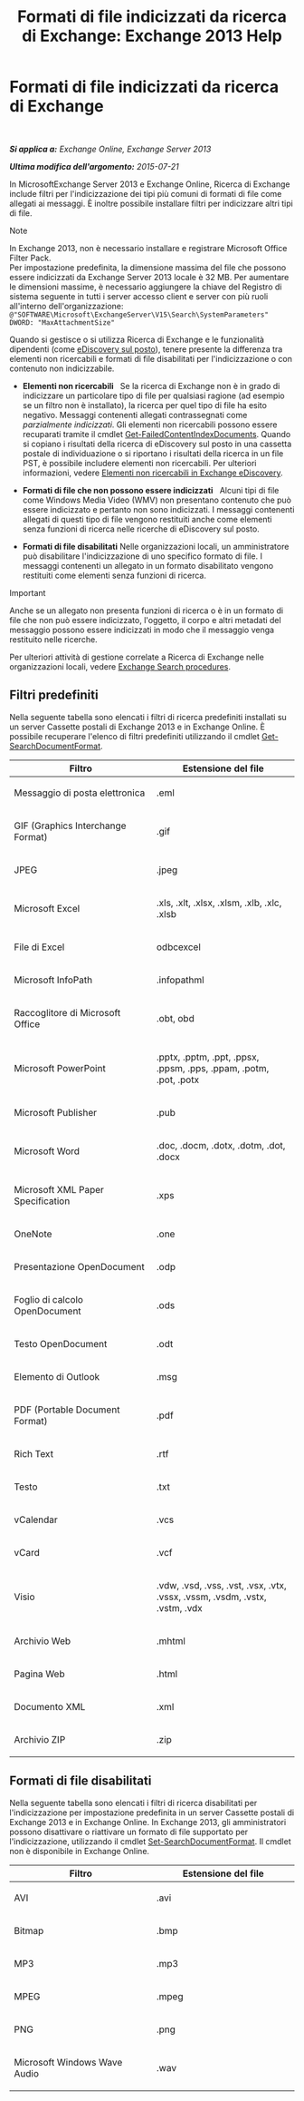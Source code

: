 ﻿---
title: 'Formati di file indicizzati da ricerca di Exchange: Exchange 2013 Help'
TOCTitle: Formati di file indicizzati da ricerca di Exchange
ms:assetid: e5110ac1-28e1-4554-acc3-85d08c997bc5
ms:mtpsurl: https://technet.microsoft.com/it-it/library/Ee633485(v=EXCHG.150)
ms:contentKeyID: 52063137
ms.date: 05/22/2018
mtps_version: v=EXCHG.150
ms.translationtype: MT
---

# Formati di file indicizzati da ricerca di Exchange

 

_**Si applica a:** Exchange Online, Exchange Server 2013_

_**Ultima modifica dell'argomento:** 2015-07-21_

In MicrosoftExchange Server 2013 e Exchange Online, Ricerca di Exchange include filtri per l'indicizzazione dei tipi più comuni di formati di file come allegati ai messaggi. È inoltre possibile installare filtri per indicizzare altri tipi di file.


> [!NOTE]
> In Exchange 2013, non è necessario installare e registrare Microsoft Office Filter Pack.<BR>Per impostazione predefinita, la dimensione massima del file che possono essere indicizzati da Exchange Server 2013 locale è 32 MB. Per aumentare le dimensioni massime, è necessario aggiungere la chiave del Registro di sistema seguente in tutti i server accesso client e server con più ruoli all'interno dell'organizzazione:<BR><CODE>@"SOFTWARE\Microsoft\ExchangeServer\V15\Search\SystemParameters" DWORD: "MaxAttachmentSize"</CODE>



Quando si gestisce o si utilizza Ricerca di Exchange e le funzionalità dipendenti (come [eDiscovery sul posto](in-place-ediscovery-exchange-2013-help.md)), tenere presente la differenza tra elementi non ricercabili e formati di file disabilitati per l'indicizzazione o con contenuto non indicizzabile.

  - **Elementi non ricercabili**   Se la ricerca di Exchange non è in grado di indicizzare un particolare tipo di file per qualsiasi ragione (ad esempio se un filtro non è installato), la ricerca per quel tipo di file ha esito negativo. Messaggi contenenti allegati contrassegnati come *parzialmente indicizzati*. Gli elementi non ricercabili possono essere recuparati tramite il cmdlet [Get-FailedContentIndexDocuments](https://technet.microsoft.com/it-it/library/dd351154\(v=exchg.150\)). Quando si copiano i risultati della ricerca di eDiscovery sul posto in una cassetta postale di individuazione o si riportano i risultati della ricerca in un file PST, è possibile includere elementi non ricercabili. Per ulteriori informazioni, vedere [Elementi non ricercabili in Exchange eDiscovery](unsearchable-items-in-exchange-ediscovery-exchange-2013-help.md).

  - **Formati di file che non possono essere indicizzati**   Alcuni tipi di file come Windows Media Video (WMV) non presentano contenuto che può essere indicizzato e pertanto non sono indicizzati. I messaggi contenenti allegati di questi tipo di file vengono restituiti anche come elementi senza funzioni di ricerca nelle ricerche di eDiscovery sul posto.

  - **Formati di file disabilitati** Nelle organizzazioni locali, un amministratore può disabilitare l'indicizzazione di uno specifico formato di file. I messaggi contenenti un allegato in un formato disabilitato vengono restituiti come elementi senza funzioni di ricerca.


> [!IMPORTANT]
> Anche se un allegato non presenta funzioni di ricerca o è in un formato di file che non può essere indicizzato, l'oggetto, il corpo e altri metadati del messaggio possono essere indicizzati in modo che il messaggio venga restituito nelle ricerche.



Per ulteriori attività di gestione correlate a Ricerca di Exchange nelle organizzazioni locali, vedere [Exchange Search procedures](exchange-search-procedures-exchange-2013-help.md).

## Filtri predefiniti

Nella seguente tabella sono elencati i filtri di ricerca predefiniti installati su un server Cassette postali di Exchange 2013 e in Exchange Online. È possibile recuperare l'elenco di filtri predefiniti utilizzando il cmdlet [Get-SearchDocumentFormat](https://technet.microsoft.com/it-it/library/jj873755\(v=exchg.150\)).


<table>
<colgroup>
<col style="width: 50%" />
<col style="width: 50%" />
</colgroup>
<thead>
<tr class="header">
<th>Filtro</th>
<th>Estensione del file</th>
</tr>
</thead>
<tbody>
<tr class="odd">
<td><p>Messaggio di posta elettronica</p></td>
<td><p>.eml</p></td>
</tr>
<tr class="even">
<td><p>GIF (Graphics Interchange Format)</p></td>
<td><p>.gif</p></td>
</tr>
<tr class="odd">
<td><p>JPEG</p></td>
<td><p>.jpeg</p></td>
</tr>
<tr class="even">
<td><p>Microsoft Excel</p></td>
<td><p>.xls, .xlt, .xlsx, .xlsm, .xlb, .xlc, .xlsb</p></td>
</tr>
<tr class="odd">
<td><p>File di Excel</p></td>
<td><p>odbcexcel</p></td>
</tr>
<tr class="even">
<td><p>Microsoft InfoPath</p></td>
<td><p>.infopathml</p></td>
</tr>
<tr class="odd">
<td><p>Raccoglitore di Microsoft Office</p></td>
<td><p>.obt, obd</p></td>
</tr>
<tr class="even">
<td><p>Microsoft PowerPoint</p></td>
<td><p>.pptx, .pptm, .ppt, .ppsx, .ppsm, .pps, .ppam, .potm, .pot, .potx</p></td>
</tr>
<tr class="odd">
<td><p>Microsoft Publisher</p></td>
<td><p>.pub</p></td>
</tr>
<tr class="even">
<td><p>Microsoft Word</p></td>
<td><p>.doc, .docm, .dotx, .dotm, .dot, .docx</p></td>
</tr>
<tr class="odd">
<td><p>Microsoft XML Paper Specification</p></td>
<td><p>.xps</p></td>
</tr>
<tr class="even">
<td><p>OneNote</p></td>
<td><p>.one</p></td>
</tr>
<tr class="odd">
<td><p>Presentazione OpenDocument</p></td>
<td><p>.odp</p></td>
</tr>
<tr class="even">
<td><p>Foglio di calcolo OpenDocument</p></td>
<td><p>.ods</p></td>
</tr>
<tr class="odd">
<td><p>Testo OpenDocument</p></td>
<td><p>.odt</p></td>
</tr>
<tr class="even">
<td><p>Elemento di Outlook</p></td>
<td><p>.msg</p></td>
</tr>
<tr class="odd">
<td><p>PDF (Portable Document Format)</p></td>
<td><p>.pdf</p></td>
</tr>
<tr class="even">
<td><p>Rich Text</p></td>
<td><p>.rtf</p></td>
</tr>
<tr class="odd">
<td><p>Testo</p></td>
<td><p>.txt</p></td>
</tr>
<tr class="even">
<td><p>vCalendar</p></td>
<td><p>.vcs</p></td>
</tr>
<tr class="odd">
<td><p>vCard</p></td>
<td><p>.vcf</p></td>
</tr>
<tr class="even">
<td><p>Visio</p></td>
<td><p>.vdw, .vsd, .vss, .vst, .vsx, .vtx, .vssx, .vssm, .vsdm, .vstx, .vstm, .vdx</p></td>
</tr>
<tr class="odd">
<td><p>Archivio Web</p></td>
<td><p>.mhtml</p></td>
</tr>
<tr class="even">
<td><p>Pagina Web</p></td>
<td><p>.html</p></td>
</tr>
<tr class="odd">
<td><p>Documento XML</p></td>
<td><p>.xml</p></td>
</tr>
<tr class="even">
<td><p>Archivio ZIP</p></td>
<td><p>.zip</p></td>
</tr>
</tbody>
</table>


## Formati di file disabilitati

Nella seguente tabella sono elencati i filtri di ricerca disabilitati per l'indicizzazione per impostazione predefinita in un server Cassette postali di Exchange 2013 e in Exchange Online. In Exchange 2013, gli amministratori possono disattivare o riattivare un formato di file supportato per l'indicizzazione, utilizzando il cmdlet [Set-SearchDocumentFormat](https://technet.microsoft.com/it-it/library/jj873756\(v=exchg.150\)). Il cmdlet non è disponibile in Exchange Online.


<table>
<colgroup>
<col style="width: 50%" />
<col style="width: 50%" />
</colgroup>
<thead>
<tr class="header">
<th>Filtro</th>
<th>Estensione del file</th>
</tr>
</thead>
<tbody>
<tr class="odd">
<td><p>AVI</p></td>
<td><p>.avi</p></td>
</tr>
<tr class="even">
<td><p>Bitmap</p></td>
<td><p>.bmp</p></td>
</tr>
<tr class="odd">
<td><p>MP3</p></td>
<td><p>.mp3</p></td>
</tr>
<tr class="even">
<td><p>MPEG</p></td>
<td><p>.mpeg</p></td>
</tr>
<tr class="odd">
<td><p>PNG</p></td>
<td><p>.png</p></td>
</tr>
<tr class="even">
<td><p>Microsoft Windows Wave Audio</p></td>
<td><p>.wav</p></td>
</tr>
</tbody>
</table>

